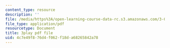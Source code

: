 ```yaml
---
content_type: resource
description: ''
file: /media/https%3A/open-learning-course-data-rc.s3.amazonaws.com/3-091sc-introduction-to-solid-state-chemistry-fall-2010/4c7e49f876d4f062f18da68265842a78_qKh4mOlEZpE.pdf
file_type: application/pdf
resourcetype: Document
title: 3play pdf file
uid: 4c7e49f8-76d4-f062-f18d-a68265842a78
---
```

